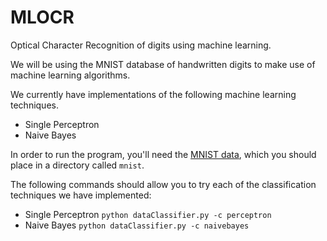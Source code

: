 # MLOCR
Optical Character Recognition of digits using machine learning.

We will be using the MNIST database of handwritten digits to make use of machine learning algorithms.

We currently have implementations of the following machine learning techniques.

* Single Perceptron
* Naive Bayes

In order to run the program, you'll need the [MNIST data](http://yann.lecun.com/exdb/mnist/), which you should place in a directory called `mnist`.

The following commands should allow you to try each of the classification techniques we have implemented: 

* Single Perceptron
  `python dataClassifier.py -c perceptron`
* Naive Bayes `python dataClassifier.py -c naivebayes`
